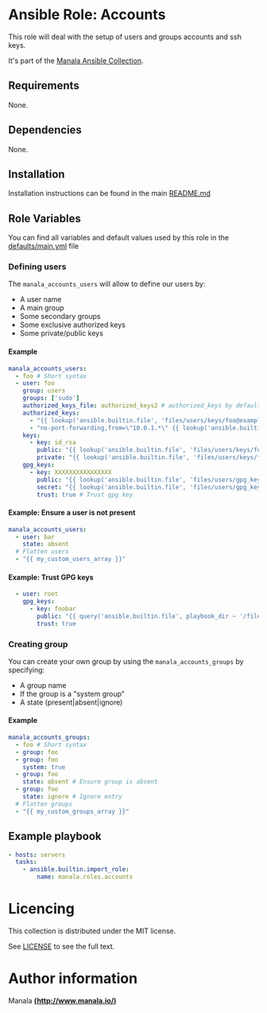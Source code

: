 # Ansible Role: Accounts

This role will deal with the setup of users and groups accounts and ssh keys.

It's part of the [Manala Ansible Collection](https://galaxy.ansible.com/manala/roles).

## Requirements

None.

## Dependencies

None.

## Installation

Installation instructions can be found in the main [README.md](https://github.com/manala/ansible-roles/blob/master/README.md)

## Role Variables

You can find all variables and default values used by this role in the [defaults/main.yml](./defaults/main.yml) file

### Defining users

The `manala_accounts_users` will allow to define our users by:

- A user name
- A main group
- Some secondary groups
- Some exclusive authorized keys
- Some private/public keys

#### Example

```yaml
manala_accounts_users:
  - foo # Short syntax
  - user: foo
    group: users
    groups: ['sudo']
    authorized_keys_file: authorized_keys2 # authorized_keys by default
    authorized_keys:
      - "{{ lookup('ansible.builtin.file', 'files/users/keys/foo@example.com.pub') }}"
      - "no-port-forwarding,from=\"10.0.1.*\" {{ lookup('ansible.builtin.file', 'files/users/keys/bar@example.com.pub') }}"
    keys:
      - key: id_rsa
        public: "{{ lookup('ansible.builtin.file', 'files/users/keys/foo@example.com.pub') }}"
        private: "{{ lookup('ansible.builtin.file', 'files/users/keys/foo@example.com') }}"
    gpg_keys:
      - key: XXXXXXXXXXXXXXXX
        public: "{{ lookup('ansible.builtin.file', 'files/users/gpg_keys/foo@example.com.pub') }}"
        secret: "{{ lookup('ansible.builtin.file', 'files/users/gpg_keys/foo@example.com') }}"
        trust: true # Trust gpg key
```
#### Example: Ensure a user is not present

```yaml
manala_accounts_users:
  - user: bar
    state: absent
  # Flatten users
  - "{{ my_custom_users_array }}"
```

#### Example: Trust GPG keys

```yaml
  - user: root
    gpg_keys:
      - key: foobar
        public: "{{ query('ansible.builtin.file', playbook_dir ~ '/files/foobar.gpg.key') }}"
        trust: true
```

### Creating group

You can create your own group by using the `manala_accounts_groups` by specifying:

- A group name
- If the group is a "system group"
- A state (present|absent|ignore)

#### Example

```yaml
manala_accounts_groups:
  - foo # Short syntax
  - group: foo
  - group: foo
    system: true
  - group: foo
    state: absent # Ensure group is absent
  - group: foo
    state: ignore # Ignore entry
  # Flatten groups
  - "{{ my_custom_groups_array }}"
```

## Example playbook

```yaml
- hosts: servers
  tasks:
    - ansible.builtin.import_role:
        name: manala.roles.accounts
```

# Licencing

This collection is distributed under the MIT license.

See [LICENSE](https://opensource.org/licenses/MIT) to see the full text.

# Author information

Manala [**(http://www.manala.io/)**](http://www.manala.io)
